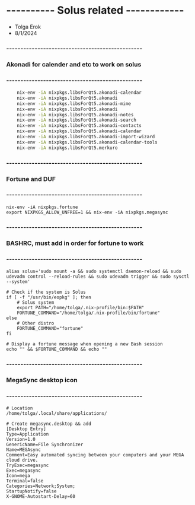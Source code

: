 # ----------      Solus related       ------------ ###
 - Tolga Erok
 - 8/1/2024


### ------------------------------------------------ ###
### Akonadi for calender and etc to work on solus
### ------------------------------------------------ ###
```bash   
    nix-env -iA nixpkgs.libsForQt5.akonadi-calendar
    nix-env -iA nixpkgs.libsForQt5.akonadi
    nix-env -iA nixpkgs.libsForQt5.akonadi-mime
    nix-env -iA nixpkgs.libsForQt5.akonadi
    nix-env -iA nixpkgs.libsForQt5.akonadi-notes
    nix-env -iA nixpkgs.libsForQt5.akonadi-search
    nix-env -iA nixpkgs.libsForQt5.akonadi-contacts
    nix-env -iA nixpkgs.libsForQt5.akonadi-calendar
    nix-env -iA nixpkgs.libsForQt5.akonadi-import-wizard
    nix-env -iA nixpkgs.libsForQt5.akonadi-calendar-tools
    nix-env -iA nixpkgs.libsForQt5.merkuro
```
### ------------------------------------------------ ###
### Fortune and DUF
### ------------------------------------------------ ###
    
    nix-env -iA nixpkgs.fortune
    export NIXPKGS_ALLOW_UNFREE=1 && nix-env -iA nixpkgs.megasync 

### ------------------------------------------------ ###
### BASHRC, must add in order for fortune to work
### ------------------------------------------------ ###
    
    alias solus='sudo mount -a && sudo systemctl daemon-reload && sudo udevadm control --reload-rules && sudo udevadm trigger && sudo sysctl --system'

    # Check if the system is Solus
    if [ -f "/usr/bin/eopkg" ]; then
        # Solus system
        export PATH="/home/tolga/.nix-profile/bin:$PATH"
        FORTUNE_COMMAND="/home/tolga/.nix-profile/bin/fortune"
    else
        # Other distro
        FORTUNE_COMMAND="fortune"
    fi

    # Display a fortune message when opening a new Bash session
    echo "" && $FORTUNE_COMMAND && echo ""

### ------------------------------------------------ ###
### MegaSync desktop icon
### ------------------------------------------------ ###
    
    # Location
    /home/tolga/.local/share/applications/

    # Create megasync.desktop && add
    [Desktop Entry]
    Type=Application
    Version=1.0
    GenericName=File Synchronizer
    Name=MEGAsync
    Comment=Easy automated syncing between your computers and your MEGA cloud drive.
    TryExec=megasync
    Exec=megasync
    Icon=mega
    Terminal=false
    Categories=Network;System;
    StartupNotify=false
    X-GNOME-Autostart-Delay=60
